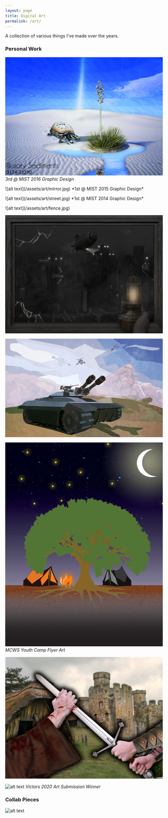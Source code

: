 ```yaml
---
layout: page
title: Digital Art
permalink: /art/
---
```


A collection of various things I've made over the years.
### Personal Work
![alt text](/assets/art/turtle.jpg)
*3rd @ MIST 2016 Graphic Design*
<p></p>
![alt text](/assets/art/mirror.jpg)
*1st @ MIST 2015 Graphic Design*
<p></p>
![alt text](/assets/art/street.jpg)
*1st @ MIST 2014 Graphic Design*
<p></p>
![alt text](/assets/art/fence.jpg)


![alt text](/assets/art/orwell.jpg)


![alt text](/assets/art/tank.jpg)


![alt text](/assets/art/tree.jpg)
*MCWS Youth Camp Flyer Art*


![alt text](/assets/art/war.jpg)


![alt text](/assets/art/wolverine.jpg)
*Victors 2020 Art Submission Winner*


### Collab Pieces
![alt text](/assets/art/shirt.jpg)
